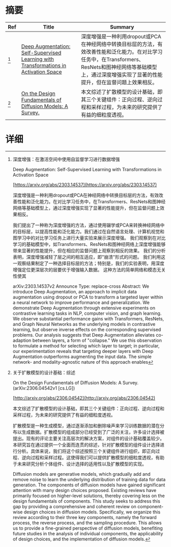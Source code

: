 # 摘要

| Ref | Title | Summary |
| --- | --- | --- |
| [^1] | [Deep Augmentation: Self-Supervised Learning with Transformations in Activation Space](https://arxiv.org/abs/2303.14537) | 深度增强是一种利用dropout或PCA在神经网络中转换目标层的方法，有效改善性能和泛化能力。在对比学习任务中，在Transformers、ResNets和图神经网络等基础模型上，通过深度增强实现了显著的性能提升，但在监督问题上效果相反。 |
| [^2] | [On the Design Fundamentals of Diffusion Models: A Survey.](http://arxiv.org/abs/2306.04542) | 本文综述了扩散模型的设计基础，即其三个关键组件：正向过程、逆向过程和采样过程，为未来的研究提供了有益的细粒度透视。 |

# 详细

[^1]: 深度增强：在激活空间中使用自监督学习进行数据增强

    Deep Augmentation: Self-Supervised Learning with Transformations in Activation Space

    [https://arxiv.org/abs/2303.14537](https://arxiv.org/abs/2303.14537)

    深度增强是一种利用dropout或PCA在神经网络中转换目标层的方法，有效改善性能和泛化能力。在对比学习任务中，在Transformers、ResNets和图神经网络等基础模型上，通过深度增强实现了显著的性能提升，但在监督问题上效果相反。

    

    我们提出了一种称为深度增强的方法，通过使用辍学或PCA来转换神经网络中的目标层，以提高性能和泛化能力。我们通过在自然语言处理、计算机视觉和图学习中的对比学习任务上进行大量实验来展示深度增强。 我们观察到在对比学习的基础模型中，如Transformers、ResNets和图神经网络上深度增强能够带来显著的性能提升，但在相应的监督问题上观察到相反的效果。 我们的分析表明，深度增强减轻了层之间的相互适应，即"崩溃"形式的问题。 我们利用这一观察结果制定了一种选择目标层的方法；特别是，我们的实验表明，用深度增强定位更深层次的层要优于增强输入数据。 这种方法的简单网络和模态无关性使其

    arXiv:2303.14537v2 Announce Type: replace-cross  Abstract: We introduce Deep Augmentation, an approach to implicit data augmentation using dropout or PCA to transform a targeted layer within a neural network to improve performance and generalization. We demonstrate Deep Augmentation through extensive experiments on contrastive learning tasks in NLP, computer vision, and graph learning. We observe substantial performance gains with Transformers, ResNets, and Graph Neural Networks as the underlying models in contrastive learning, but observe inverse effects on the corresponding supervised problems. Our analysis suggests that Deep Augmentation alleviates co-adaption between layers, a form of "collapse." We use this observation to formulate a method for selecting which layer to target; in particular, our experimentation reveals that targeting deeper layers with Deep Augmentation outperforms augmenting the input data. The simple network- and modality-agnostic nature of this approach enables
    
[^2]: 关于扩散模型的设计基础：综述

    On the Design Fundamentals of Diffusion Models: A Survey. (arXiv:2306.04542v1 [cs.LG])

    [http://arxiv.org/abs/2306.04542](http://arxiv.org/abs/2306.04542)

    本文综述了扩散模型的设计基础，即其三个关键组件：正向过程、逆向过程和采样过程，为未来的研究提供了有益的细粒度透视。

    

    扩散模型是一种生成模型，通过逐渐添加和删除噪声来学习训练数据的潜在分布以生成数据。扩散模型的组成部分已经受到了广泛的关注，许多设计选择被提出。现有的评论主要关注高层次的解决方案，对组件的设计基础覆盖较少。本研究旨在通过提供一个全面而连贯的综述，针对扩散模型的组件设计选择进行分析。具体来说，我们将这个综述按照三个关键组件进行组织，即正向过程、逆向过程和采样过程。这使得我们可以提供扩散模型的细粒度透视，有助于未来研究分析个体组件、设计选择的适用性以及扩散模型的实现。

    Diffusion models are generative models, which gradually add and remove noise to learn the underlying distribution of training data for data generation. The components of diffusion models have gained significant attention with many design choices proposed. Existing reviews have primarily focused on higher-level solutions, thereby covering less on the design fundamentals of components. This study seeks to address this gap by providing a comprehensive and coherent review on component-wise design choices in diffusion models. Specifically, we organize this review according to their three key components, namely the forward process, the reverse process, and the sampling procedure. This allows us to provide a fine-grained perspective of diffusion models, benefiting future studies in the analysis of individual components, the applicability of design choices, and the implementation of diffusion models.
    

